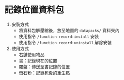 # 記錄位置資料包
1. 安裝方式
	- 將資料包解壓縮後，放至地圖的 `datapacks/` 資料夾內
	- 使用指令 `/function record:install` 安裝
	- 使用指令 `/function record:uninstall` 解除安裝
2. 使用方式
	- 右鍵使用物品
	- 書：記錄現在的位置
	- 羅盤：傳送至書記錄的位置
	- 螢石粉：記錄死後的重生點